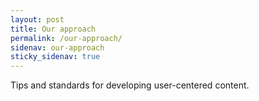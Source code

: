 ```yaml
---
layout: post
title: Our approach
permalink: /our-approach/
sidenav: our-approach
sticky_sidenav: true
---
```


Tips and standards for developing user-centered content.
